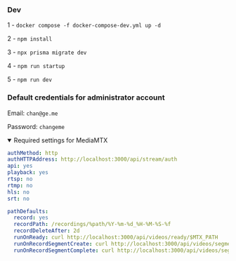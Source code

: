 ### Dev

1 - `docker compose -f docker-compose-dev.yml up -d`

2 - `npm install`

3 - `npx prisma migrate dev`

4 - `npm run startup`

5 - `npm run dev`

### Default credentials for administrator account

Email: `chan@ge.me`

Password: `changeme`

<details open>
<summary>Required settings for MediaMTX</summary>

```yaml
authMethod: http
authHTTPAddress: http://localhost:3000/api/stream/auth
api: yes
playback: yes
rtsp: no
rtmp: no
hls: no
srt: no

pathDefaults:
  record: yes
  recordPath: /recordings/%path/%Y-%m-%d_%H-%M-%S-%f
  recordDeleteAfter: 2d
  runOnReady: curl http://localhost:3000/api/videos/ready/$MTX_PATH
  runOnRecordSegmentCreate: curl http://localhost:3000/api/videos/segmentCreate/$MTX_PATH?segment=$MTX_SEGMENT_PATH
  runOnRecordSegmentComplete: curl http://localhost:3000/api/videos/segmentComplete/$MTX_PATH?segment=$MTX_SEGMENT_PATH&duration=$MTX_SEGMENT_DURATION
```

</details>
